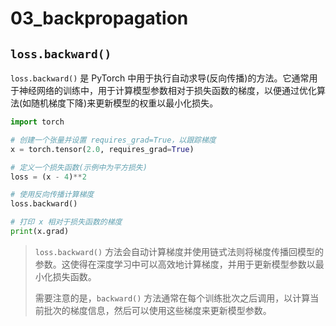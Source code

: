 # 03_backpropagation

## `loss.backward()`

`loss.backward()` 是 PyTorch 中用于执行自动求导(反向传播)的方法。它通常用于神经网络的训练中，用于计算模型参数相对于损失函数的梯度，以便通过优化算法(如随机梯度下降)来更新模型的权重以最小化损失。

```python
import torch

# 创建一个张量并设置 requires_grad=True，以跟踪梯度
x = torch.tensor(2.0, requires_grad=True)

# 定义一个损失函数(示例中为平方损失)
loss = (x - 4)**2

# 使用反向传播计算梯度
loss.backward()

# 打印 x 相对于损失函数的梯度
print(x.grad)
```

> `loss.backward()` 方法会自动计算梯度并使用链式法则将梯度传播回模型的参数。这使得在深度学习中可以高效地计算梯度，并用于更新模型参数以最小化损失函数。
>
> 需要注意的是，`backward()` 方法通常在每个训练批次之后调用，以计算当前批次的梯度信息，然后可以使用这些梯度来更新模型参数。